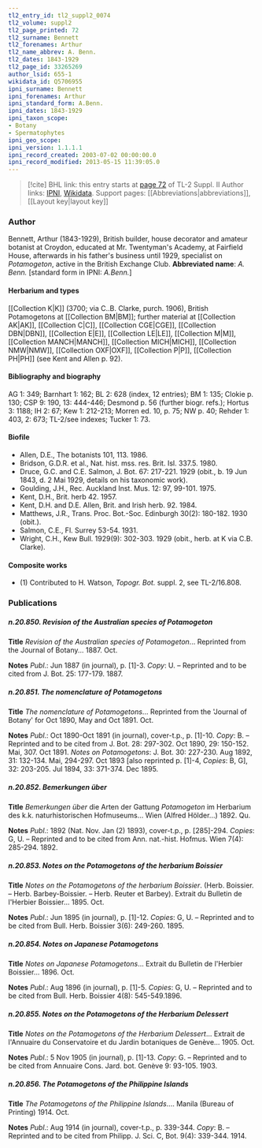 ```yaml
---
tl2_entry_id: tl2_suppl2_0074
tl2_volume: suppl2
tl2_page_printed: 72
tl2_surname: Bennett
tl2_forenames: Arthur
tl2_name_abbrev: A. Benn.
tl2_dates: 1843-1929
tl2_page_id: 33265269
author_lsid: 655-1
wikidata_id: Q5706955
ipni_surname: Bennett
ipni_forenames: Arthur
ipni_standard_form: A.Benn.
ipni_dates: 1843-1929
ipni_taxon_scope: 
- Botany
- Spermatophytes
ipni_geo_scope: 
ipni_version: 1.1.1.1
ipni_record_created: 2003-07-02 00:00:00.0
ipni_record_modified: 2013-05-15 11:39:05.0
---
```


> [!cite] BHL link: this entry starts at [page 72](https://www.biodiversitylibrary.org/page/33265269) of TL-2 Suppl. II
> Author links: [IPNI](https://www.ipni.org/a/655-1), [Wikidata](https://www.wikidata.org/wiki/Q5706955). Support pages: [[Abbreviations|abbreviations]], [[Layout key|layout key]]

### Author

Bennett, Arthur (1843-1929), British builder, house decorator and amateur botanist at Croydon, educated at Mr. Twentyman's Academy, at Fairfield House, afterwards in his father's business until 1929, specialist on *Potamogeton*, active in the British Exchange Club. 
**Abbreviated name**: *A. Benn.* \[standard form in IPNI: *A.Benn.*\]

#### Herbarium and types

[[Collection K|K]] (3700; via C..B. Clarke, purch. 1906), British Potamogetons at [[Collection BM|BM]]; further material at [[Collection AK|AK]], [[Collection C|C]], [[Collection CGE|CGE]], [[Collection DBN|DBN]], [[Collection E|E]], [[Collection LE|LE]], [[Collection M|M]], [[Collection MANCH|MANCH]], [[Collection MICH|MICH]], [[Collection NMW|NMW]], [[Collection OXF|OXF]], [[Collection P|P]], [[Collection PH|PH]] (see Kent and Allen p. 92).

#### Bibliography and biography

AG 1: 349; Barnhart 1: 162; BL 2: 628 (index, 12 entries); BM 1: 135; Clokie p. 130; CSP 9: 190, 13: 444-446; Desmond p. 56 (further biogr. refs.); Hortus 3: 1188; IH 2: 67; Kew 1: 212-213; Morren ed. 10, p. 75; NW p. 40; Rehder 1: 403, 2: 673; TL-2/see indexes; Tucker 1: 73.

#### Biofile

- Allen, D.E., The botanists 101, 113. 1986.
- Bridson, G.D.R. et al., Nat. hist. mss. res. Brit. Isl. 337.5. 1980.
- Druce, G.C. and C.E. Salmon, J. Bot. 67: 217-221. 1929 (obit., b. 19 Jun 1843, d. 2 Mai 1929, details on his taxonomic work).
- Goulding, J.H., Rec. Auckland Inst. Mus. 12: 97, 99-101. 1975.
- Kent, D.H., Brit. herb 42. 1957.
- Kent, D.H. and D.E. Allen, Brit. and Irish herb. 92. 1984.
- Matthews, J.R., Trans. Proc. Bot.-Soc. Edinburgh 30(2): 180-182. 1930 (obit.).
- Salmon, C.E., Fl. Surrey 53-54. 1931.
- Wright, C.H., Kew Bull. 1929(9): 302-303. 1929 (obit., herb. at K via C.B. Clarke).

#### Composite works

- (1) Contributed to H. Watson, *Topogr. Bot.* suppl. 2, see TL-2/16.808.

### Publications

##### n.20.850. Revision of the Australian species of Potamogeton

**Title**
*Revision of the Australian species of Potamogeton*... Reprinted from the Journal of Botany... 1887. Oct.

**Notes**
*Publ*.: Jun 1887 (in journal), p. \[1\]-3. *Copy*: U. – Reprinted and to be cited from J. Bot. 25: 177-179. 1887.

##### n.20.851. The nomenclature of Potamogetons

**Title**
*The nomenclature of Potamogetons*... Reprinted from the 'Journal of Botany' for Oct 1890, May and Oct 1891. Oct.

**Notes**
*Publ*.: Oct 1890-Oct 1891 (in journal), cover-t.p., p. \[1\]-10. *Copy*: B. – Reprinted and to be cited from J. Bot. 28: 297-302. Oct 1890, 29: 150-152. Mai, 307. Oct 1891.
*Notes on Potamogetons*: J. Bot. 30: 227-230. Aug 1892, 31: 132-134. Mai, 294-297. Oct 1893 \[also reprinted p. \[1\]-4, *Copies*: B, G\], 32: 203-205. Jul 1894, 33: 371-374. Dec 1895.

##### n.20.852. Bemerkungen über

**Title**
*Bemerkungen über* die Arten der Gattung *Potamogeton* im Herbarium des k.k. naturhistorischen Hofmuseums... Wien (Alfred Hölder...) 1892. Qu.

**Notes**
*Publ*.: 1892 (Nat. Nov. Jan (2) 1893), cover-t.p., p. \[285\]-294. *Copies*: G, U. – Reprinted and to be cited from Ann. nat.-hist. Hofmus. Wien 7(4): 285-294. 1892.

##### n.20.853. Notes on the Potamogetons of the herbarium Boissier

**Title**
*Notes on the Potamogetons of the herbarium Boissier*. (Herb. Boissier. – Herb. Barbey-Boissier. – Herb. Reuter et Barbey). Extrait du Bulletin de l'Herbier Boissier... 1895. Oct.

**Notes**
*Publ*.: Jun 1895 (in journal), p. \[1\]-12. *Copies*: G, U. – Reprinted and to be cited from Bull. Herb. Boissier 3(6): 249-260. 1895.

##### n.20.854. Notes on Japanese Potamogetons

**Title**
*Notes on Japanese Potamogetons*... Extrait du Bulletin de l'Herbier Boissier... 1896. Oct.

**Notes**
*Publ*.: Aug 1896 (in journal), p. \[1\]-5. *Copies*: G, U. – Reprinted and to be cited from Bull. Herb. Boissier 4(8): 545-549.1896.

##### n.20.855. Notes on the Potamogetons of the Herbarium Delessert

**Title**
*Notes on the Potamogetons of the Herbarium Delessert*... Extrait de l'Annuaire du Conservatoire et du Jardin botaniques de Genève... 1905. Oct.

**Notes**
*Publ*.: 5 Nov 1905 (in journal), p. \[1\]-13. *Copy*: G. – Reprinted and to be cited from Annuaire Cons. Jard. bot. Genève 9: 93-105. 1903.

##### n.20.856. The Potamogetons of the Philippine Islands

**Title**
*The Potamogetons of the Philippine Islands*.... Manila (Bureau of Printing) 1914. Oct.

**Notes**
*Publ*.: Aug 1914 (in journal), cover-t.p., p. 339-344. *Copy*: B. – Reprinted and to be cited from Philipp. J. Sci. C, Bot. 9(4): 339-344. 1914.

